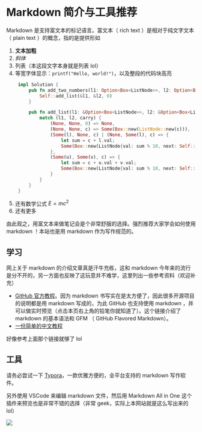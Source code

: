 # Markdown 简介与工具推荐

Markdown 是支持富文本的标记语言。富文本（ rich text ）是相对于纯文字文本（ plain text ）的概念，指的是提供形如

1. **文本加粗**
2. _斜体_
3. 列表（本这段文字本身就是列表 lol）
4. 等宽字体显示：`printf("Hello, world!")`，以及整段的代码块高亮
   ```rust
    impl Solution {
        pub fn add_two_numbers(l1: Option<Box<ListNode>>, l2: Option<Box<ListNode>>) -> Option<Box<ListNode>> {
            Self::add_list(&l1, &l2, 0)
        }

        pub fn add_list(l1: &Option<Box<ListNode>>, l2: &Option<Box<ListNode>>, carry: i32) -> Option<Box<ListNode>> {
            match (l1, l2, carry) {
                (None, None, 0) => None,
                (None, None, c) => Some(Box::new(ListNode::new(c))),
                (Some(l), None, c) | (None, Some(l), c) => {
                    let sum = c + l.val;
                    Some(Box::new(ListNode{val: sum % 10, next: Self::add_list(&l.next, &None, sum / 10)}))
                },
                (Some(u), Some(v), c) => {
                    let sum = c + u.val + v.val;
                    Some(Box::new(ListNode{val: sum % 10, next: Self::add_list(&u.next, &v.next, sum / 10)}))
                }
            }
        }
    }
   ```
5. 还有数学公式 $E=mc^2$
6. 还有更多

由此观之，用富文本来做笔记会是个非常舒服的选择。强烈推荐大家学会如何使用 markdown ！本站也是用 markdown 作为写作规范的。

## 学习

网上关于 markdown 的介绍文章真是汗牛充栋，这和 markdown 今年来的流行是分不开的，另一方面也反映了这玩意并不难学，这里列出一些参考资料（欢迎补充）

* [GitHub 官方教程](https://guides.github.com/features/mastering-markdown/)。因为 markdown 书写实在是太方便了，因此很多开源项目的说明都是用 markdown 写成的，为此 GitHub 也支持使用 markdown ，并可以做实时预览（点击本页右上角的铅笔你就知道了）。这个链接介绍了 markdown 的基本语法和 GFM （ GitHub Flavored Markdown）。
* [一份简单的中文教程](https://help.github.com/cn/articles/basic-writing-and-formatting-syntax)

好像参考上面那个链接就够了 lol

## 工具

请务必尝试一下 [Typora](https://typora.io/)，一款优雅方便的，全平台支持的 markdown 写作软件。

另外使用 VSCode 来编辑 markdown 文件，然后用 Markdown All in One 这个插件来预览也是非常不错的选择（非常 geek，实际上本网站就是这么写出来的 lol）

![](/_static/assets/vscode-markdown.png)